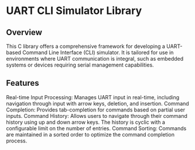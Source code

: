 # UART CLI Simulator Library


## Overview
This C library offers a comprehensive framework for developing a UART-based Command Line Interface (CLI) simulator. 
It is tailored for use in environments where UART communication is integral, such as embedded systems or devices requiring serial management capabilities.

## Features
Real-time Input Processing: Manages UART input in real-time, including navigation through input with arrow keys, deletion, and insertion.
Command Completion: Provides tab-completion for commands based on partial user inputs.
Command History: Allows users to navigate through their command history using up and down arrow keys. The history is cyclic with a configurable limit on the number of entries.
Command Sorting: Commands are maintained in a sorted order to optimize the command completion process.
